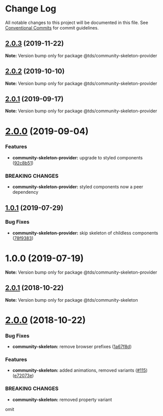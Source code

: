 # Change Log

All notable changes to this project will be documented in this file.
See [Conventional Commits](https://conventionalcommits.org) for commit guidelines.

## [2.0.3](https://github.com/telus/tds-community/compare/@tds/community-skeleton-provider@2.0.2...@tds/community-skeleton-provider@2.0.3) (2019-11-22)

**Note:** Version bump only for package @tds/community-skeleton-provider





## [2.0.2](https://github.com/telus/tds-community/compare/@tds/community-skeleton-provider@2.0.1...@tds/community-skeleton-provider@2.0.2) (2019-10-10)

**Note:** Version bump only for package @tds/community-skeleton-provider





## [2.0.1](https://github.com/telus/tds-community/compare/@tds/community-skeleton-provider@2.0.0...@tds/community-skeleton-provider@2.0.1) (2019-09-17)

**Note:** Version bump only for package @tds/community-skeleton-provider





# [2.0.0](https://github.com/telus/tds-community/compare/@tds/community-skeleton-provider@1.0.1...@tds/community-skeleton-provider@2.0.0) (2019-09-04)


### Features

* **community-skeleton-provider:** upgrade to styled components ([92c8b51](https://github.com/telus/tds-community/commit/92c8b51))


### BREAKING CHANGES

* **community-skeleton-provider:** styled components now a peer dependency





## [1.0.1](https://github.com/telus/tds-community/compare/@tds/community-skeleton-provider@1.0.0...@tds/community-skeleton-provider@1.0.1) (2019-07-29)


### Bug Fixes

* **community-skeleton-provider:** skip skeleton of childless components ([78f9383](https://github.com/telus/tds-community/commit/78f9383))





# 1.0.0 (2019-07-19)

**Note:** Version bump only for package @tds/community-skeleton-provider





<a name="2.0.1"></a>

## [2.0.1](https://github.com/telus/tds-community/compare/@tds/community-skeleton@2.0.0...@tds/community-skeleton@2.0.1) (2018-10-22)

**Note:** Version bump only for package @tds/community-skeleton

<a name="2.0.0"></a>

# [2.0.0](https://github.com/telus/tds-community/compare/@tds/community-skeleton@1.0.0...@tds/community-skeleton@2.0.0) (2018-10-22)

### Bug Fixes

- **community-skeleton:** remove browser prefixes ([1a67f8d](https://github.com/telus/tds-community/commit/1a67f8d))

### Features

- **community-skeleton:** added animations, removed variants ([#115](https://github.com/telus/tds-community/issues/115)) ([e72073e](https://github.com/telus/tds-community/commit/e72073e))

### BREAKING CHANGES

- **community-skeleton:** removed property variant

omit

